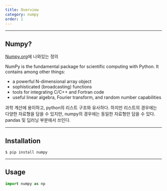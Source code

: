 ```yaml
---
title: Overview
category: numpy
order: 1
---
```


---
## Numpy?

[Numpy.org](https://numpy.org/)에 나와있는 정의 <br>

NumPy is the fundamental package for scientific computing with Python. It contains among other things:

* a powerful N-dimensional array object
* sophisticated (broadcasting) functions
* tools for integrating C/C++ and Fortran code
* useful linear algebra, Fourier transform, and random number capabilities

과학 계산에 용이하고, python의 리스트 구조와 유사하다. 하지만 리스트의 경우에는 다양한 자료형을 담을 수 있지만, numpy의 경우에는 동일한 자료형만 담을 수 있다. pandas 및 딥러닝 부분에서 쓰인다.

---
## Installation
    $ pip install numpy

---
## Usage
```python
import numpy as np
```